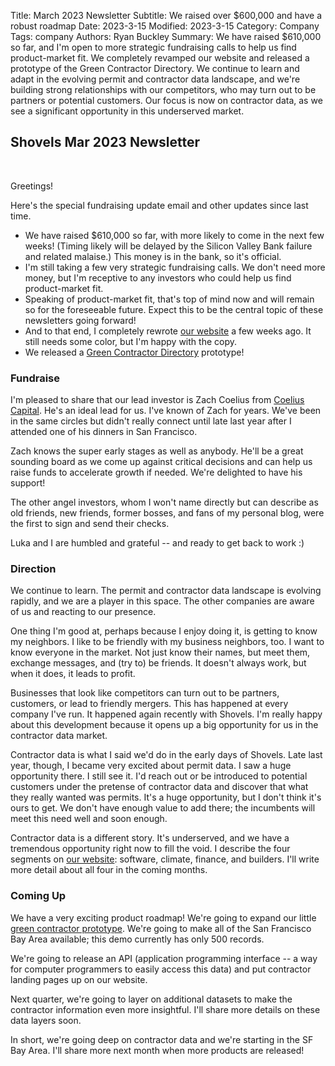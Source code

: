 Title: March 2023 Newsletter
Subtitle: We raised over $600,000 and have a robust roadmap
Date: 2023-3-15
Modified: 2023-3-15
Category: Company
Tags: company
Authors: Ryan Buckley
Summary: We have raised $610,000 so far, and I'm open to more strategic fundraising calls to help us find product-market fit. We completely revamped our website and released a prototype of the Green Contractor Directory. We continue to learn and adapt in the evolving permit and contractor data landscape, and we're building strong relationships with our competitors, who may turn out to be partners or potential customers. Our focus is now on contractor data, as we see a significant opportunity in this underserved market. 

## Shovels Mar 2023 Newsletter
<br>

Greetings!

Here's the special fundraising update email and other updates since last time.

*   We have raised $610,000 so far, with more likely to come in the next few weeks! (Timing likely will be delayed by the Silicon Valley Bank failure and related malaise.) This money is in the bank, so it's official.
*   I'm still taking a few very strategic fundraising calls. We don't need more money, but I'm receptive to any investors who could help us find product-market fit.
*   Speaking of product-market fit, that's top of mind now and will remain so for the foreseeable future. Expect this to be the central topic of these newsletters going forward!
*   And to that end, I completely rewrote [our website](https://www.shovels.ai/) a few weeks ago. It still needs some color, but I'm happy with the copy. 
*   We released a [Green Contractor Directory](https://shovels.retool.com/embedded/public/e440a465-a280-44be-aa81-5388b8ac20ff) prototype!

### Fundraise

I'm pleased to share that our lead investor is Zach Coelius from [Coelius Capital](https://coelius.vc/). He's an ideal lead for us. I've known of Zach for years. We've been in the same circles but didn't really connect until late last year after I attended one of his dinners in San Francisco. 

Zach knows the super early stages as well as anybody. He'll be a great sounding board as we come up against critical decisions and can help us raise funds to accelerate growth if needed. We're delighted to have his support!

The other angel investors, whom I won't name directly but can describe as old friends, new friends, former bosses, and fans of my personal blog, were the first to sign and send their checks. 

Luka and I are humbled and grateful -- and ready to get back to work :) 

### Direction

We continue to learn. The permit and contractor data landscape is evolving rapidly, and we are a player in this space. The other companies are aware of us and reacting to our presence. 

One thing I'm good at, perhaps because I enjoy doing it, is getting to know my neighbors. I like to be friendly with my business neighbors, too. I want to know everyone in the market. Not just know their names, but meet them, exchange messages, and (try to) be friends. It doesn't always work, but when it does, it leads to profit. 

Businesses that look like competitors can turn out to be partners, customers, or lead to friendly mergers. This has happened at every company I've run. It happened again recently with Shovels. I'm really happy about this development because it opens up a big opportunity for us in the contractor data market.

Contractor data is what I said we'd do in the early days of Shovels. Late last year, though, I became very excited about permit data. I saw a huge opportunity there. I still see it. I'd reach out or be introduced to potential customers under the pretense of contractor data and discover that what they really wanted was permits. It's a huge opportunity, but I don't think it's ours to get. We don't have enough value to add there; the incumbents will meet this need well and soon enough. 

Contractor data is a different story. It's underserved, and we have a tremendous opportunity right now to fill the void. I describe the four segments on [our website](https://www.shovels.ai/): software, climate, finance, and builders. I'll write more detail about all four in the coming months.

### Coming Up

We have a very exciting product roadmap! We're going to expand our little [green contractor prototype](https://shovels.retool.com/embedded/public/e440a465-a280-44be-aa81-5388b8ac20ff). We're going to make all of the San Francisco Bay Area available; this demo currently has only 500 records.  

We're going to release an API (application programming interface -- a way for computer programmers to easily access this data) and put contractor landing pages up on our website. 

Next quarter, we're going to layer on additional datasets to make the contractor information even more insightful. I'll share more details on these data layers soon.

In short, we're going deep on contractor data and we're starting in the SF Bay Area. I'll share more next month when more products are released! 